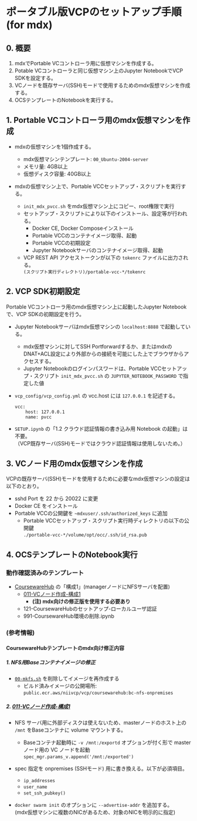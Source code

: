 # ポータブル版VCPのセットアップ手順 (for mdx)

## 0. 概要

1. mdxでPortable VCコントローラ用に仮想マシンを作成する。
2. Potable VCコントローラと同じ仮想マシン上のJupyter NotebookでVCP SDKを設定する。
3. VCノードを既存サーバ(SSH)モードで使用するためのmdx仮想マシンを作成する。
4. OCSテンプレートのNotebookを実行する。

## 1. Portable VCコントローラ用のmdx仮想マシンを作成

- mdxの仮想マシンを1個作成する。
    - mdx仮想マシンテンプレート: `00_Ubuntu-2004-server`
    - メモリ量: 4GB以上
    - 仮想ディスク容量: 40GB以上

- mdxの仮想マシン上で、Portable VCCセットアップ・スクリプトを実行する。
    - `init_mdx_pvcc.sh` をmdx仮想マシン上にコピー、root権限で実行
    - セットアップ・スクリプトにより以下のインストール、設定等が行われる。
        - Docker CE, Docker Composeインストール
        - Portable VCCのコンテナイメージ取得、起動
        - Portable VCCの初期設定
        - Jupyter Notebookサーバのコンテナイメージ取得、起動
    - VCP REST API アクセストークンが以下の `tokenrc` ファイルに出力される。  
      `(スクリプト実行ディレクトリ)/portable-vcc-*/tokenrc`

## 2. VCP SDK初期設定

Portable VCコントローラ用のmdx仮想マシン上に起動したJupyter Notebookで、VCP SDKの初期設定を行う。

- Jupyter Notebookサーバはmdx仮想マシンの `localhost:8888` で起動している。  
  - mdx仮想マシンに対してSSH Portforwardするか、またはmdxのDNAT+ACL設定により外部からの接続を可能にした上でブラウザからアクセスする。
  - Jupyter Notebookのログインパスワードは、Portable VCCセットアップ・スクリプト `init_mdx_pvcc.sh` の `JUPYTER_NOTEBOOK_PASSWORD` で指定した値

- `vcp_config/vcp_config.yml` の vcc.host には `127.0.0.1` を記述する。

    ```
    vcc:
        host: 127.0.0.1
        name: pvcc
    ```

- `SETUP.ipynb` の「1.2  クラウド認証情報の書き込み用 Notebook の起動」は不要。  
   （VCP既存サーバ(SSH)モードではクラウド認証情報は使用しないため。）

## 3. VCノード用のmdx仮想マシンを作成

VCPの既存サーバ(SSH)モードを使用するために必要なmdx仮想マシンの設定は以下のとおり。

- sshd Port を 22 から 20022 に変更
- Docker CE をインストール
- Portable VCCの公開鍵を `~mdxuser/.ssh/authorized_keys` に追加
    - Portable VCCセットアップ・スクリプト実行時ディレクトリの以下の公開鍵  
      `./portable-vcc-*/volume/opt/occ/.ssh/id_rsa.pub`

## 4. OCSテンプレートのNotebook実行
### 動作確認済みのテンプレート

- [CoursewareHub](https://github.com/nii-gakunin-cloud/ocs-templates/tree/master/CoursewareHub) の「構成1」(managerノードにNFSサーバを配置)
  - [011-VCノード作成-構成1](https://github.com/nii-gakunin-cloud/ocs-templates/tree/master/CoursewareHub/notebooks)
      - **(注) mdx向けの修正版を使用する必要あり**
  - 121-CoursewareHubのセットアップ-ローカルユーザ認証
  - 991-CoursewareHub環境の削除.ipynb

### (参考情報)
#### CoursewareHubテンプレートのmdx向け修正内容

##### 1. NFS用Baseコンテナイメージの修正

  - [`00-mkfs.sh`](https://github.com/nii-gakunin-cloud/ocs-templates/tree/master/CoursewareHub/docker/bc/nfsd/etc/vcp/rc.d) を削除してイメージを再作成する
    * ビルド済みイメージの公開場所:  
      `public.ecr.aws/niivcp/vcp/coursewarehub:bc-nfs-onpremises`

##### 2. [011-VCノード作成-構成1](https://github.com/nii-gakunin-cloud/ocs-templates/tree/master/CoursewareHub/notebooks)

  - NFS サーバ用に外部ディスクは使えないため、masterノードのホスト上の `/mnt` をBaseコンテナに volume マウントする。
    * Baseコンテナ起動時に `-v /mnt:/exportd` オプションが付く形で masterノード用の VC ノードを起動  
    `spec_mgr.params_v.append('/mnt:/exported')`

  - spec 指定を onpremises (SSHモード) 用に書き換える。以下が必須項目。
    * `ip_addresses`
    * `user_name`
    * `set_ssh_pubkey()`

  - `docker swarm init` のオプションに `--advertise-addr` を追加する。  
    (mdx仮想マシンに複数のNICがあるため、対象のNICを明示的に指定)
